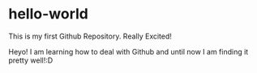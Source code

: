 # hello-world
This is my first Github Repository. Really Excited!

Heyo!
I am learning how to deal with Github and until now I am finding it pretty well!:D
